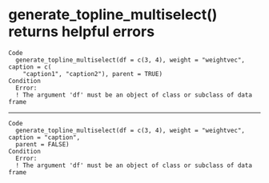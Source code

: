 # generate_topline_multiselect() returns helpful errors

    Code
      generate_topline_multiselect(df = c(3, 4), weight = "weightvec", caption = c(
        "caption1", "caption2"), parent = TRUE)
    Condition
      Error:
      ! The argument 'df' must be an object of class or subclass of data frame

---

    Code
      generate_topline_multiselect(df = c(3, 4), weight = "weightvec", caption = "caption",
      parent = FALSE)
    Condition
      Error:
      ! The argument 'df' must be an object of class or subclass of data frame

